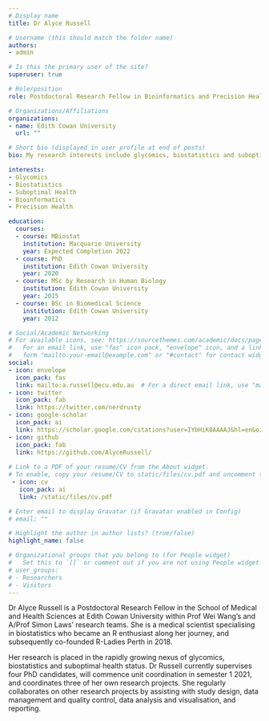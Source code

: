 ```yaml
---
# Display name
title: Dr Alyce Russell

# Username (this should match the folder name)
authors:
- admin

# Is this the primary user of the site?
superuser: true

# Role/position
role: Postdoctoral Research Fellow in Bioinformatics and Precision Health

# Organizations/Affiliations
organizations:
- name: Edith Cowan University
  url: ""

# Short bio (displayed in user profile at end of posts)
bio: My research interests include glycomics, biostatistics and suboptimal health status.

interests:
- Glycomics
- Biostatistics
- Suboptimal Health
- Bioinformatics
- Precision Health

education:
  courses:
  - course: MBiostat
    institution: Macquarie University
    year: Expected Completion 2022
  - course: PhD
    institution: Edith Cowan University
    year: 2020
  - course: MSc by Research in Human Biology
    institution: Edith Cowan University
    year: 2015
  - course: BSc in Biomedical Science
    institution: Edith Cowan University
    year: 2012

# Social/Academic Networking
# For available icons, see: https://sourcethemes.com/academic/docs/page-builder/#icons
#   For an email link, use "fas" icon pack, "envelope" icon, and a link in the
#   form "mailto:your-email@example.com" or "#contact" for contact widget.
social:
- icon: envelope
  icon_pack: fas
  link: mailto:a.russell@ecu.edu.au  # For a direct email link, use "mailto:test@example.org".
- icon: twitter
  icon_pack: fab
  link: https://twitter.com/nerdrusty
- icon: google-scholar
  icon_pack: ai
  link: https://scholar.google.com/citations?user=IYbHiK8AAAAJ&hl=en&oi=ao/
- icon: github
  icon_pack: fab
  link: https://github.com/AlyceRussell/
  
# Link to a PDF of your resume/CV from the About widget.
# To enable, copy your resume/CV to static/files/cv.pdf and uncomment the lines below.
 - icon: cv
   icon_pack: ai
   link: /static/files/cv.pdf

# Enter email to display Gravatar (if Gravatar enabled in Config)
# email: ""

# Highlight the author in author lists? (true/false)
highlight_name: false

# Organizational groups that you belong to (for People widget)
#   Set this to `[]` or comment out if you are not using People widget.
# user_groups:
# - Researchers
# - Visitors
---
```


Dr Alyce Russell is a Postdoctoral Research Fellow in the School of Medical and Health Sciences at Edith Cowan University within Prof Wei Wang’s and A/Prof Simon Laws’ research teams. She is a medical scientist specialising in biostatistics who became an R enthusiast along her journey, and subsequently co-founded R-Ladies Perth in 2018. 

Her research is placed in the rapidly growing nexus of glycomics, biostatistics and suboptimal health status. Dr Russell currently supervises four PhD candidates, will commence unit coordination in semester 1 2021, and coordinates three of her own research projects. She regularly collaborates on other research projects by assisting with study design, data management and quality control, data analysis and visualisation, and reporting.
